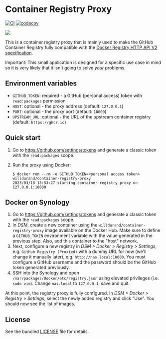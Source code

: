 # Container Registry Proxy

[![CI](https://github.com/willdurand/container-registry-proxy/actions/workflows/ci.yml/badge.svg?branch=main)](https://github.com/willdurand/container-registry-proxy/actions/workflows/ci.yml) [![codecov](https://codecov.io/gh/willdurand/container-registry-proxy/branch/main/graph/badge.svg?token=9O93HU5N9H)](https://codecov.io/gh/willdurand/container-registry-proxy)

![](https://williamdurand.fr/images/posts/2023/03/container-registry-proxy.webp)

This is a container registry proxy that is mainly used to make the GitHub
Container Registry fully compatible with the [Docker Registry HTTP API V2
specification][http-api].

Important: This small application is designed for a specific use case in mind so
it is very likely that it isn't going to solve _your_ problems.

## Environment variables

- `GITHUB_TOKEN`: required - a GitHub (personal access) token with `read:packages` permission
- `HOST`: optional - the proxy address (default: `127.0.0.1`)
- `PORT`: optional - the proxy port (default: `10000`)
- `UPSTREAM_URL`: optional - the URL of the upstream container registry (default: `https://ghcr.io`)

## Quick start

1. Go to https://github.com/settings/tokens and generate a classic token with
   the `read:packages` scope.
2. Run the proxy using Docker:

   ```
   $ docker run --rm -e GITHUB_TOKEN=<personal access token> willdurand/container-registry-proxy
   2023/03/18 13:53:27 starting container registry proxy on 127.0.0.1:10000
   ```

## Docker on Synology

1. Go to https://github.com/settings/tokens and generate a classic token with
   the `read:packages` scope.
2. In _DSM_, create a new container using the `willdurand/container-registry-proxy`
   image available on the Docker Hub. Make sure to define a `GITHUB_TOKEN`
   environment variable with the value generated in the previous step. Also, add
   this container to the "host" network.
3. Next, configure a new registry in _DSM > Docker > Registry > Settings_, e.g.
   `GitHub Registry (Proxied)` with a dummy URL for now (we'll change it
   manually later), e.g. `http://nas.local:10000`. You must configure a GitHub
   username and the password should be the GitHub token generated previously.
4. SSH into the Synology and open `/var/packages/Docker/etc/registry.json` using
   elevated privileges (i.e. `sudo vim`). Change `nas.local` to `127.0.0.1`,
   save and quit.

At this point, the registry proxy is fully configured. In _DSM > Docker >
Registry > Settings_, select the newly added registry and click "Use". You
should now see the list of images.

## License

See the bundled [LICENSE](./LICENSE) file for details.

[http-api]: https://docs.docker.com/registry/spec/api/
